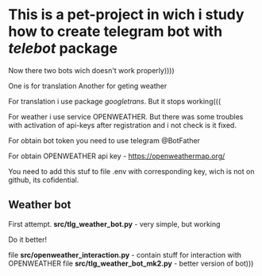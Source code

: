 # This is a pet-project in wich i study how to create telegram bot with *telebot* package

Now there two bots wich doesn't work properly))))

One is for translation
Another for geting weather 

For translation i use package *googletrans*. But it stops working(((

For weather i use service OPENWEATHER. But there was some troubles with activation of api-keys after registration
and i not check is it fixed.


For obtain bot token you need to use telegram @BotFather

For obtain OPENWEATHER api key - https://openweathermap.org/

You need to add this stuf to file .env with corresponding key, wich is not on github, its cofidential.

## Weather bot

First attempt. **src/tlg_weather_bot.py** - very simple, but working 

Do it better!

file **src/openweather_interaction.py** - contain stuff for interaction with OPENWEATHER
file **src/tlg_weather_bot_mk2.py** - better version of bot)))


